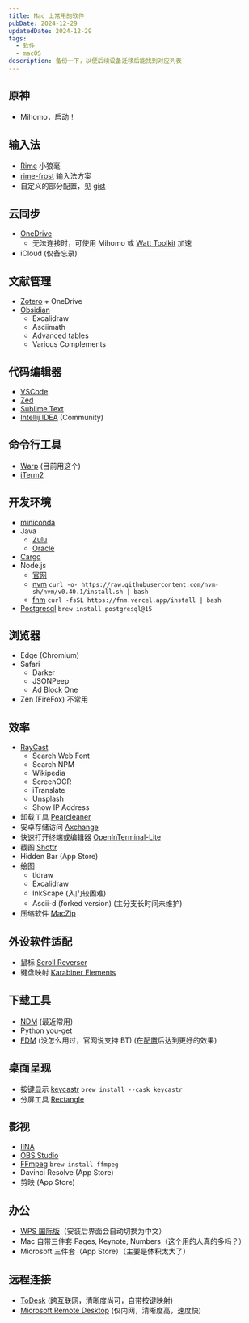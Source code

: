 ```yaml
---
title: Mac 上常用的软件
pubDate: 2024-12-29
updatedDate: 2024-12-29
tags:
  - 软件
  - macOS
description: 备份一下，以便后续设备迁移后能找到对应列表
---
```


## 原神

- Mihomo，启动！

## 输入法

- [Rime](https://rime.im) 小狼毫
- [rime-frost](https://github.com/gaboolic/rime-frost) 输入法方案
- 自定义的部分配置，见 [gist](https://gist.github.com/widcardw/23005e112780fec16fb35e1fff221f4b)

## 云同步

- [OneDrive](https://www.microsoft.com/en-us/microsoft-365/onedrive/download)
	- 无法连接时，可使用 Mihomo 或 [Watt Toolkit](https://steampp.net) 加速
- iCloud (仅备忘录)

## 文献管理

- [Zotero](https://zotero.org) + OneDrive
- [Obsidian](https://obsidian.md)
	- Excalidraw
	- Asciimath
	- Advanced tables
	- Various Complements

## 代码编辑器

- [VSCode](https://code.visualstudio.com/)
- [Zed](https://zed.dev)
- [Sublime Text](https://www.sublimetext.com/download)
- [Intellij IDEA](https://www.jetbrains.com.cn/idea/download/?section=mac) (Community)

## 命令行工具

- [Warp](https://warp.dev) (目前用这个)
- [iTerm2](https://iterm2.com)

## 开发环境

- [miniconda](https://docs.anaconda.com/miniconda/)
- Java
	- [Zulu](https://www.azul.com/downloads/)
	- [Oracle](https://www.oracle.com/java/technologies/downloads/#jdk23-mac)
- [Cargo](https://rustwiki.org/zh-CN/cargo/getting-started/installation.html)
- Node.js
	- [官网](https://nodejs.org/)
	- [nvm](https://github.com/nvm-sh/nvm) `curl -o- https://raw.githubusercontent.com/nvm-sh/nvm/v0.40.1/install.sh | bash`
	- [fnm](https://github.com/Schniz/fnm) `curl -fsSL https://fnm.vercel.app/install | bash`
- [Postgresql](https://www.postgresql.org/download/macosx/) `brew install postgresql@15`

## 浏览器

- Edge (Chromium)
- Safari
	- Darker
	- JSONPeep
	- Ad Block One
- Zen (FireFox) 不常用

## 效率

- [RayCast](https://www.raycast.com/)
	- Search Web Font
	- Search NPM
	- Wikipedia
	- ScreenOCR
	- iTranslate
	- Unsplash
	- Show IP Address
- 卸载工具 [Pearcleaner](https://github.com/alienator88/Pearcleaner)
- 安卓存储访问 [Axchange](https://github.com/Lakr233/Axchange)
- 快速打开终端或编辑器 [OpenInTerminal-Lite](https://github.com/Ji4n1ng/OpenInTerminal/blob/master/Resources/README-Lite.md)
- 截图 [Shottr](https://shottr.cc)
- Hidden Bar (App Store)
- 绘图
	- tldraw
	- Excalidraw
	- InkScape (入门较困难)
	- Ascii-d (forked version) (主分支长时间未维护)
- 压缩软件 [MacZip](https://maczip.cn/)

## 外设软件适配

- 鼠标 [Scroll Reverser](https://pilotmoon.com/scrollreverser)
- 键盘映射 [Karabiner Elements](https://karabiner-elements.pqrs.org/)

## 下载工具

- [NDM](https://www.neatdownloadmanager.com/index.php/en/) (最近常用)
- Python you-get
- [FDM](https://www.freedownloadmanager.org/) (没怎么用过，官网说支持 BT) (在[配置](https://www.zhihu.com/question/489562853/answer/64776078424)后达到更好的效果)

## 桌面呈现

- 按键显示 [keycastr](https://github.com/keycastr/keycastr) `brew install --cask keycastr`
- 分屏工具 [Rectangle](https://rectangleapp.com/)

## 影视

- [IINA](https://iina.io/)
- [OBS Studio](https://obsproject.com/zh-cn/download)
- [FFmpeg](https://ffmpeg.org) `brew install ffmpeg`
- Davinci Resolve (App Store)
- 剪映 (App Store)

## 办公

- [WPS 国际版](https://wps.com)（安装后界面会自动切换为中文）
- Mac 自带三件套 Pages, Keynote, Numbers（这个用的人真的多吗？）
- Microsoft 三件套（App Store）（主要是体积太大了）

## 远程连接

- [ToDesk](https://www.todesk.com/) (跨互联网，清晰度尚可，自带按键映射)
- [Microsoft Remote Desktop](https://learn.microsoft.com/zh-cn/windows-server/remote/remote-desktop-services/clients/remote-desktop-mac) (仅内网，清晰度高，速度快)



